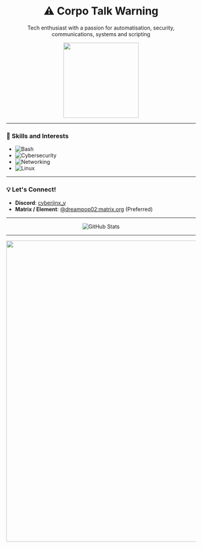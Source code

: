 <div align="center">
  <h1>⚠️ Corpo Talk Warning</h1>
  <p>Tech enthusiast with a passion for automatisation, security, communications, systems and scripting</p>
  <img src="https://media.tenor.com/S61VCO73mOAAAAAj/linux-tux.gif" width="200">
</div>

---

### 🔧 Skills and Interests
  - ![Bash](https://img.shields.io/badge/Bash-4EAA25?style=for-the-badge&logo=gnu-bash&logoColor=white)
  - ![Cybersecurity](https://img.shields.io/badge/Cybersecurity-FF69B4?style=for-the-badge)
  - ![Networking](https://img.shields.io/badge/Networking-1E90FF?style=for-the-badge)
  - ![Linux](https://img.shields.io/badge/Linux-FCC624?style=for-the-badge&logo=linux&logoColor=black)

---

### 💡 Let's Connect!

- **Discord**: [cyberjinx_y](https://discord.com/)
- **Matrix / Element**: [@dreampop02:matrix.org](https://element.io/) (Preferred)

---

<div align="center">
  <img src="https://github-readme-stats.vercel.app/api?username=energypop&show_icons=true&theme=radical" alt="GitHub Stats">
</div>

---

<div align="center">
  <img src="https://media1.tenor.com/m/0-7b-QM5unEAAAAC/european-union-flag-gif.gif" width="800">
</div>
